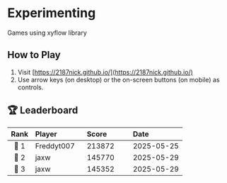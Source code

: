 # Experimenting
Games using xyflow library

## How to Play
1. Visit [https://2187nick.github.io/](https://2187nick.github.io/)
2. Use arrow keys (on desktop) or the on-screen buttons (on mobile) as controls.

## 🏆 Leaderboard

| Rank | Player&nbsp;&nbsp;&nbsp;&nbsp;&nbsp;&nbsp;&nbsp;&nbsp;&nbsp;&nbsp;&nbsp;&nbsp; | Score&nbsp;&nbsp;&nbsp;&nbsp;&nbsp;&nbsp;&nbsp;&nbsp;&nbsp;&nbsp; | Date&nbsp;&nbsp;&nbsp;&nbsp;&nbsp;&nbsp;&nbsp;&nbsp;&nbsp;&nbsp;&nbsp;&nbsp;&nbsp;&nbsp; |
|:----:|:-----------------------------|:-----------------|:-----------------------|
| 🥇 1 | Freddyt007                   | 213872          | 2025-05-25           |
| 🥈 2 | jaxw                         | 145770          | 2025-05-29           |
| 🥉 3 | jaxw                         | 145352          | 2025-05-29           |


